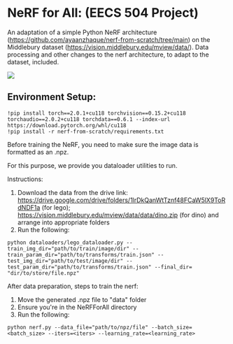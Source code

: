# NeRF for All: (EECS 504 Project)

An adaptation of a simple Python NeRF architecture (https://github.com/ayaanzhaque/nerf-from-scratch/tree/main) on the Middlebury dataset (https://vision.middlebury.edu/mview/data/). Data processing and other changes to the nerf architecture, to adapt to the dataset, included.

![](https://github.com/anmolmansingh/NeRFForAll/gifs/training.gif)
## Environment Setup:

```
!pip install torch==2.0.1+cu118 torchvision==0.15.2+cu118 torchaudio==2.0.2+cu118 torchdata==0.6.1 --index-url https://download.pytorch.org/whl/cu118
!pip install -r nerf-from-scratch/requirements.txt
```

Before training the NeRF, you need to make sure the image data is formatted as an .npz.

For this purpose, we provide you dataloader utilities to run.

Instructions:
1. Download the data from the drive link: https://drive.google.com/drive/folders/1lrDkQanWtTznf48FCaW5lX9ToRdNDF1a (for lego); https://vision.middlebury.edu/mview/data/data/dino.zip (for dino) and arrange into appropriate folders
2. Run the following:
```
python dataloaders/lego_dataloader.py --train_img_dir="path/to/train/image/dir" --train_param_dir="path/to/transforms/train.json" --test_img_dir="path/to/test/image/dir" --test_param_dir="path/to/transforms/train.json" --final_dir= "dir/to/store/file.npz"
```

After data preparation, steps to train the nerf:

1. Move the generated .npz file to "data" folder
2. Ensure you're in the NeRFForAll directory
3. Run the following:

```
python nerf.py --data_file="path/to/npz/file" --batch_size=<batch_size> --iters=<iters> --learning_rate=<learning_rate>
```
